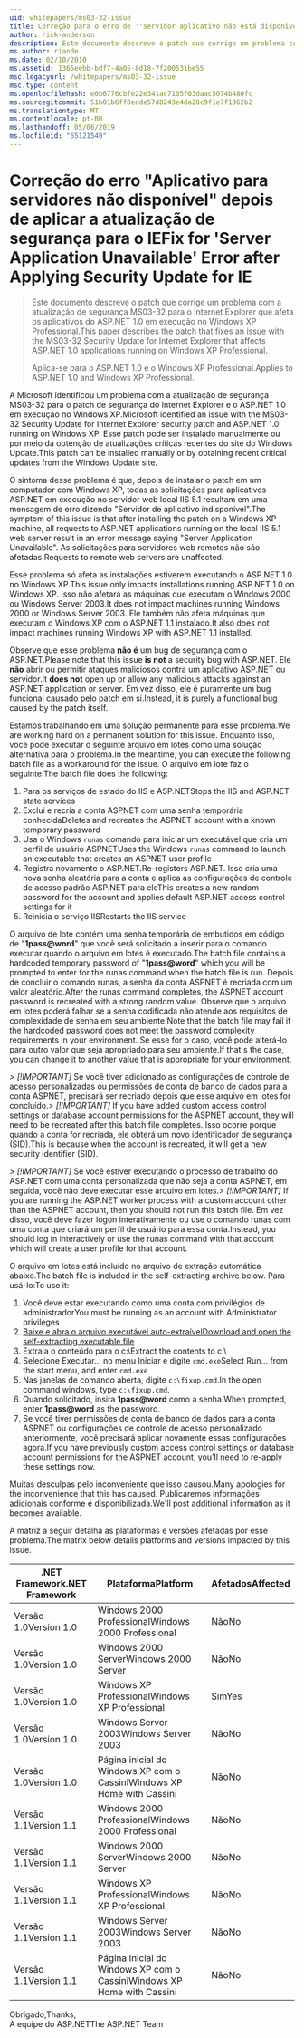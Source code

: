 ```yaml
---
uid: whitepapers/ms03-32-issue
title: Correção para o erro de ''servidor aplicativo não está disponível após a aplicação de atualização de segurança para o IE | Microsoft Docs
author: rick-anderson
description: Este documento descreve o patch que corrige um problema com a atualização de segurança MS03-32 para o Internet Explorer que afeta os aplicativos do ASP.NET 1.0 em execução no Wi...
ms.author: riande
ms.date: 02/10/2010
ms.assetid: 1365eebb-bdf7-4a05-8d18-7f200531be55
msc.legacyurl: /whitepapers/ms03-32-issue
msc.type: content
ms.openlocfilehash: e0b6776cbfe22e341ac7105f03daac5074b480fc
ms.sourcegitcommit: 51b01b6ff8edde57d8243e4da28c9f1e7f1962b2
ms.translationtype: MT
ms.contentlocale: pt-BR
ms.lasthandoff: 05/06/2019
ms.locfileid: "65121540"
---
```

# <a name="fix-for-server-application-unavailable-error-after-applying-security-update-for-ie"></a><span data-ttu-id="cbad4-103">Correção do erro "Aplicativo para servidores não disponível" depois de aplicar a atualização de segurança para o IE</span><span class="sxs-lookup"><span data-stu-id="cbad4-103">Fix for 'Server Application Unavailable' Error after Applying Security Update for IE</span></span>

> <span data-ttu-id="cbad4-104">Este documento descreve o patch que corrige um problema com a atualização de segurança MS03-32 para o Internet Explorer que afeta os aplicativos do ASP.NET 1.0 em execução no Windows XP Professional.</span><span class="sxs-lookup"><span data-stu-id="cbad4-104">This paper describes the patch that fixes an issue with the MS03-32 Security Update for Internet Explorer that affects ASP.NET 1.0 applications running on Windows XP Professional.</span></span>
> 
> <span data-ttu-id="cbad4-105">Aplica-se para o ASP.NET 1.0 e o Windows XP Professional.</span><span class="sxs-lookup"><span data-stu-id="cbad4-105">Applies to ASP.NET 1.0 and Windows XP Professional.</span></span>

<span data-ttu-id="cbad4-106">A Microsoft identificou um problema com a atualização de segurança MS03-32 para o patch de segurança do Internet Explorer e o ASP.NET 1.0 em execução no Windows XP.</span><span class="sxs-lookup"><span data-stu-id="cbad4-106">Microsoft identified an issue with the MS03-32 Security Update for Internet Explorer security patch and ASP.NET 1.0 running on Windows XP.</span></span> <span data-ttu-id="cbad4-107">Esse patch pode ser instalado manualmente ou por meio da obtenção de atualizações críticas recentes do site do Windows Update.</span><span class="sxs-lookup"><span data-stu-id="cbad4-107">This patch can be installed manually or by obtaining recent critical updates from the Windows Update site.</span></span>

<span data-ttu-id="cbad4-108">O sintoma desse problema é que, depois de instalar o patch em um computador com Windows XP, todas as solicitações para aplicativos ASP.NET em execução no servidor web local IIS 5.1 resultam em uma mensagem de erro dizendo "Servidor de aplicativo indisponível".</span><span class="sxs-lookup"><span data-stu-id="cbad4-108">The symptom of this issue is that after installing the patch on a Windows XP machine, all requests to ASP.NET applications running on the local IIS 5.1 web server result in an error message saying "Server Application Unavailable".</span></span> <span data-ttu-id="cbad4-109">As solicitações para servidores web remotos não são afetadas.</span><span class="sxs-lookup"><span data-stu-id="cbad4-109">Requests to remote web servers are unaffected.</span></span>

<span data-ttu-id="cbad4-110">Esse problema só afeta as instalações estiverem executando o ASP.NET 1.0 no Windows XP.</span><span class="sxs-lookup"><span data-stu-id="cbad4-110">This issue only impacts installations running ASP.NET 1.0 on Windows XP.</span></span> <span data-ttu-id="cbad4-111">Isso não afetará as máquinas que executam o Windows 2000 ou Windows Server 2003.</span><span class="sxs-lookup"><span data-stu-id="cbad4-111">It does not impact machines running Windows 2000 or Windows Server 2003.</span></span> <span data-ttu-id="cbad4-112">Ele também não afeta máquinas que executam o Windows XP com o ASP.NET 1.1 instalado.</span><span class="sxs-lookup"><span data-stu-id="cbad4-112">It also does not impact machines running Windows XP with ASP.NET 1.1 installed.</span></span>

<span data-ttu-id="cbad4-113">Observe que esse problema **não é** um bug de segurança com o ASP.NET.</span><span class="sxs-lookup"><span data-stu-id="cbad4-113">Please note that this issue **is not** a security bug with ASP.NET.</span></span> <span data-ttu-id="cbad4-114">Ele **não** abrir ou permitir ataques maliciosos contra um aplicativo ASP.NET ou servidor.</span><span class="sxs-lookup"><span data-stu-id="cbad4-114">It **does not** open up or allow any malicious attacks against an ASP.NET application or server.</span></span> <span data-ttu-id="cbad4-115">Em vez disso, ele é puramente um bug funcional causado pelo patch em si.</span><span class="sxs-lookup"><span data-stu-id="cbad4-115">Instead, it is purely a functional bug caused by the patch itself.</span></span>

<span data-ttu-id="cbad4-116">Estamos trabalhando em uma solução permanente para esse problema.</span><span class="sxs-lookup"><span data-stu-id="cbad4-116">We are working hard on a permanent solution for this issue.</span></span> <span data-ttu-id="cbad4-117">Enquanto isso, você pode executar o seguinte arquivo em lotes como uma solução alternativa para o problema.</span><span class="sxs-lookup"><span data-stu-id="cbad4-117">In the meantime, you can execute the following batch file as a workaround for the issue.</span></span> <span data-ttu-id="cbad4-118">O arquivo em lote faz o seguinte:</span><span class="sxs-lookup"><span data-stu-id="cbad4-118">The batch file does the following:</span></span>

1. <span data-ttu-id="cbad4-119">Para os serviços de estado do IIS e ASP.NET</span><span class="sxs-lookup"><span data-stu-id="cbad4-119">Stops the IIS and ASP.NET state services</span></span>
2. <span data-ttu-id="cbad4-120">Exclui e recria a conta ASPNET com uma senha temporária conhecida</span><span class="sxs-lookup"><span data-stu-id="cbad4-120">Deletes and recreates the ASPNET account with a known temporary password</span></span>
3. <span data-ttu-id="cbad4-121">Usa o Windows `runas` comando para iniciar um executável que cria um perfil de usuário ASPNET</span><span class="sxs-lookup"><span data-stu-id="cbad4-121">Uses the Windows `runas` command to launch an executable that creates an ASPNET user profile</span></span>
4. <span data-ttu-id="cbad4-122">Registra novamente o ASP.NET.</span><span class="sxs-lookup"><span data-stu-id="cbad4-122">Re-registers ASP.NET.</span></span> <span data-ttu-id="cbad4-123">Isso cria uma nova senha aleatória para a conta e aplica as configurações de controle de acesso padrão ASP.NET para ele</span><span class="sxs-lookup"><span data-stu-id="cbad4-123">This creates a new random password for the account and applies default ASP.NET access control settings for it</span></span>
5. <span data-ttu-id="cbad4-124">Reinicia o serviço IIS</span><span class="sxs-lookup"><span data-stu-id="cbad4-124">Restarts the IIS service</span></span>

<span data-ttu-id="cbad4-125">O arquivo de lote contém uma senha temporária de embutidos em código de "<strong>1pass\@word</strong>" que você será solicitado a inserir para o comando executar quando o arquivo em lotes é executado.</span><span class="sxs-lookup"><span data-stu-id="cbad4-125">The batch file contains a hardcoded temporary password of "<strong>1pass\@word</strong>" which you will be prompted to enter for the runas command when the batch file is run.</span></span> <span data-ttu-id="cbad4-126">Depois de concluir o comando runas, a senha da conta ASPNET é recriada com um valor aleatório.</span><span class="sxs-lookup"><span data-stu-id="cbad4-126">After the runas command completes, the ASPNET account password is recreated with a strong random value.</span></span> <span data-ttu-id="cbad4-127">Observe que o arquivo em lotes poderá falhar se a senha codificada não atende aos requisitos de complexidade de senha em seu ambiente.</span><span class="sxs-lookup"><span data-stu-id="cbad4-127">Note that the batch file may fail if the hardcoded password does not meet the password complexity requirements in your environment.</span></span> <span data-ttu-id="cbad4-128">Se esse for o caso, você pode alterá-lo para outro valor que seja apropriado para seu ambiente.</span><span class="sxs-lookup"><span data-stu-id="cbad4-128">If that's the case, you can change it to another value that is appropriate for your environment.</span></span>

<span data-ttu-id="cbad4-129">*> [!IMPORTANT]* Se você tiver adicionado as configurações de controle de acesso personalizadas ou permissões de conta de banco de dados para a conta ASPNET, precisará ser recriado depois que esse arquivo em lotes for concluído.</span><span class="sxs-lookup"><span data-stu-id="cbad4-129">*> [!IMPORTANT]* If you have added custom access control settings or database account permissions for the ASPNET account, they will need to be recreated after this batch file completes.</span></span> <span data-ttu-id="cbad4-130">Isso ocorre porque quando a conta for recriada, ele obterá um novo identificador de segurança (SID).</span><span class="sxs-lookup"><span data-stu-id="cbad4-130">This is because when the account is recreated, it will get a new security identifier (SID).</span></span>

<span data-ttu-id="cbad4-131">*> [!IMPORTANT]* Se você estiver executando o processo de trabalho do ASP.NET com uma conta personalizada que não seja a conta ASPNET, em seguida, você não deve executar esse arquivo em lotes.</span><span class="sxs-lookup"><span data-stu-id="cbad4-131">*> [!IMPORTANT]* If you are running the ASP.NET worker process with a custom account other than the ASPNET account, then you should not run this batch file.</span></span> <span data-ttu-id="cbad4-132">Em vez disso, você deve fazer logon interativamente ou use o comando runas com uma conta que criará um perfil de usuário para essa conta.</span><span class="sxs-lookup"><span data-stu-id="cbad4-132">Instead, you should log in interactively or use the runas command with that account which will create a user profile for that account.</span></span>

<span data-ttu-id="cbad4-133">O arquivo em lotes está incluído no arquivo de extração automática abaixo.</span><span class="sxs-lookup"><span data-stu-id="cbad4-133">The batch file is included in the self-extracting archive below.</span></span> <span data-ttu-id="cbad4-134">Para usá-lo:</span><span class="sxs-lookup"><span data-stu-id="cbad4-134">To use it:</span></span>

1. <span data-ttu-id="cbad4-135">Você deve estar executando como uma conta com privilégios de administrador</span><span class="sxs-lookup"><span data-stu-id="cbad4-135">You must be running as an account with Administrator privileges</span></span>
2. [<span data-ttu-id="cbad4-136">Baixe e abra o arquivo executável auto-extraível</span><span class="sxs-lookup"><span data-stu-id="cbad4-136">Download and open the self-extracting executable file</span></span>](ms03-32-issue/_static/fixup1.exe)
3. <span data-ttu-id="cbad4-137">Extraia o conteúdo para o c:\\</span><span class="sxs-lookup"><span data-stu-id="cbad4-137">Extract the contents to c:\\</span></span>
4. <span data-ttu-id="cbad4-138">Selecione Executar... no menu Iniciar e digite `cmd.exe`</span><span class="sxs-lookup"><span data-stu-id="cbad4-138">Select Run... from the start menu, and enter `cmd.exe`</span></span>
5. <span data-ttu-id="cbad4-139">Nas janelas de comando aberta, digite `c:\fixup.cmd`.</span><span class="sxs-lookup"><span data-stu-id="cbad4-139">In the open command windows, type `c:\fixup.cmd`.</span></span>
6. <span data-ttu-id="cbad4-140">Quando solicitado, insira <strong>1pass\@word</strong> como a senha.</span><span class="sxs-lookup"><span data-stu-id="cbad4-140">When prompted, enter <strong>1pass\@word</strong> as the password.</span></span>
7. <span data-ttu-id="cbad4-141">Se você tiver permissões de conta de banco de dados para a conta ASPNET ou configurações de controle de acesso personalizado anteriormente, você precisará aplicar novamente essas configurações agora.</span><span class="sxs-lookup"><span data-stu-id="cbad4-141">If you have previously custom access control settings or database account permissions for the ASPNET account, you'll need to re-apply these settings now.</span></span>

<span data-ttu-id="cbad4-142">Muitas desculpas pelo inconveniente que isso causou.</span><span class="sxs-lookup"><span data-stu-id="cbad4-142">Many apologies for the inconvenience that this has caused.</span></span> <span data-ttu-id="cbad4-143">Publicaremos informações adicionais conforme é disponibilizada.</span><span class="sxs-lookup"><span data-stu-id="cbad4-143">We'll post additional information as it becomes available.</span></span>

<span data-ttu-id="cbad4-144">A matriz a seguir detalha as plataformas e versões afetadas por esse problema.</span><span class="sxs-lookup"><span data-stu-id="cbad4-144">The matrix below details platforms and versions impacted by this issue.</span></span>

| <span data-ttu-id="cbad4-145">.NET Framework</span><span class="sxs-lookup"><span data-stu-id="cbad4-145">.NET Framework</span></span> | <span data-ttu-id="cbad4-146">Plataforma</span><span class="sxs-lookup"><span data-stu-id="cbad4-146">Platform</span></span> | <span data-ttu-id="cbad4-147">Afetados</span><span class="sxs-lookup"><span data-stu-id="cbad4-147">Affected</span></span> |
| --- | --- | --- |
| <span data-ttu-id="cbad4-148">Versão 1.0</span><span class="sxs-lookup"><span data-stu-id="cbad4-148">Version 1.0</span></span> | <span data-ttu-id="cbad4-149">Windows 2000 Professional</span><span class="sxs-lookup"><span data-stu-id="cbad4-149">Windows 2000 Professional</span></span> | <span data-ttu-id="cbad4-150">Não</span><span class="sxs-lookup"><span data-stu-id="cbad4-150">No</span></span> |
| <span data-ttu-id="cbad4-151">Versão 1.0</span><span class="sxs-lookup"><span data-stu-id="cbad4-151">Version 1.0</span></span> | <span data-ttu-id="cbad4-152">Windows 2000 Server</span><span class="sxs-lookup"><span data-stu-id="cbad4-152">Windows 2000 Server</span></span> | <span data-ttu-id="cbad4-153">Não</span><span class="sxs-lookup"><span data-stu-id="cbad4-153">No</span></span> |
| <span data-ttu-id="cbad4-154">Versão 1.0</span><span class="sxs-lookup"><span data-stu-id="cbad4-154">Version 1.0</span></span> | <span data-ttu-id="cbad4-155">Windows XP Professional</span><span class="sxs-lookup"><span data-stu-id="cbad4-155">Windows XP Professional</span></span> | <span data-ttu-id="cbad4-156">Sim</span><span class="sxs-lookup"><span data-stu-id="cbad4-156">Yes</span></span> |
| <span data-ttu-id="cbad4-157">Versão 1.0</span><span class="sxs-lookup"><span data-stu-id="cbad4-157">Version 1.0</span></span> | <span data-ttu-id="cbad4-158">Windows Server 2003</span><span class="sxs-lookup"><span data-stu-id="cbad4-158">Windows Server 2003</span></span> | <span data-ttu-id="cbad4-159">Não</span><span class="sxs-lookup"><span data-stu-id="cbad4-159">No</span></span> |
| <span data-ttu-id="cbad4-160">Versão 1.0</span><span class="sxs-lookup"><span data-stu-id="cbad4-160">Version 1.0</span></span> | <span data-ttu-id="cbad4-161">Página inicial do Windows XP com o Cassini</span><span class="sxs-lookup"><span data-stu-id="cbad4-161">Windows XP Home with Cassini</span></span> | <span data-ttu-id="cbad4-162">Não</span><span class="sxs-lookup"><span data-stu-id="cbad4-162">No</span></span> |
| <span data-ttu-id="cbad4-163">Versão 1.1</span><span class="sxs-lookup"><span data-stu-id="cbad4-163">Version 1.1</span></span> | <span data-ttu-id="cbad4-164">Windows 2000 Professional</span><span class="sxs-lookup"><span data-stu-id="cbad4-164">Windows 2000 Professional</span></span> | <span data-ttu-id="cbad4-165">Não</span><span class="sxs-lookup"><span data-stu-id="cbad4-165">No</span></span> |
| <span data-ttu-id="cbad4-166">Versão 1.1</span><span class="sxs-lookup"><span data-stu-id="cbad4-166">Version 1.1</span></span> | <span data-ttu-id="cbad4-167">Windows 2000 Server</span><span class="sxs-lookup"><span data-stu-id="cbad4-167">Windows 2000 Server</span></span> | <span data-ttu-id="cbad4-168">Não</span><span class="sxs-lookup"><span data-stu-id="cbad4-168">No</span></span> |
| <span data-ttu-id="cbad4-169">Versão 1.1</span><span class="sxs-lookup"><span data-stu-id="cbad4-169">Version 1.1</span></span> | <span data-ttu-id="cbad4-170">Windows XP Professional</span><span class="sxs-lookup"><span data-stu-id="cbad4-170">Windows XP Professional</span></span> | <span data-ttu-id="cbad4-171">Não</span><span class="sxs-lookup"><span data-stu-id="cbad4-171">No</span></span> |
| <span data-ttu-id="cbad4-172">Versão 1.1</span><span class="sxs-lookup"><span data-stu-id="cbad4-172">Version 1.1</span></span> | <span data-ttu-id="cbad4-173">Windows Server 2003</span><span class="sxs-lookup"><span data-stu-id="cbad4-173">Windows Server 2003</span></span> | <span data-ttu-id="cbad4-174">Não</span><span class="sxs-lookup"><span data-stu-id="cbad4-174">No</span></span> |
| <span data-ttu-id="cbad4-175">Versão 1.1</span><span class="sxs-lookup"><span data-stu-id="cbad4-175">Version 1.1</span></span> | <span data-ttu-id="cbad4-176">Página inicial do Windows XP com o Cassini</span><span class="sxs-lookup"><span data-stu-id="cbad4-176">Windows XP Home with Cassini</span></span> | <span data-ttu-id="cbad4-177">Não</span><span class="sxs-lookup"><span data-stu-id="cbad4-177">No</span></span> |

<span data-ttu-id="cbad4-178">Obrigado,</span><span class="sxs-lookup"><span data-stu-id="cbad4-178">Thanks,</span></span>   
 <span data-ttu-id="cbad4-179">A equipe do ASP.NET</span><span class="sxs-lookup"><span data-stu-id="cbad4-179">The ASP.NET Team</span></span>

